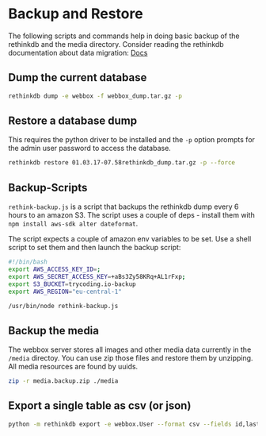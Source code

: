 # Backup and Restore

The following scripts and commands help in doing basic backup of the rethinkdb and the media directory.
Consider reading the rethinkdb documentation about data migration: [Docs](https://www.rethinkdb.com/docs/migration/)

## Dump the current database

```bash
rethinkdb dump -e webbox -f webbox_dump.tar.gz -p
```

## Restore a database dump

This requires the python driver to be installed and the `-p` option prompts for the admin user password to access the database.

```bash
rethinkdb restore 01.03.17-07.58rethinkdb_dump.tar.gz -p --force
```

## Backup-Scripts

`rethink-backup.js` is a script that backups the rethinkdb dump every 6 hours to an amazon S3. The script uses a couple of deps - install them with `npm install aws-sdk alter dateformat`.

The script expects a couple of amazon env variables to be set. Use a shell script to set them and then launch the backup script:

```bash
#!/bin/bash
export AWS_ACCESS_KEY_ID=;
export AWS_SECRET_ACCESS_KEY=+aBs3Zy58KRq+AL1rFxp;
export S3_BUCKET=trycoding.io-backup
export AWS_REGION="eu-central-1"

/usr/bin/node rethink-backup.js

```

## Backup the media

The webbox server stores all images and other media data currently in the `/media` directoy. You can use zip those files and restore them by unzipping. All media resources are found by uuids.

```bash
zip -r media.backup.zip ./media
```

## Export a single table as csv (or json)

```bash
python -m rethinkdb export -e webbox.User --format csv --fields id,lastLogin,createdAt -p -d ./dbexport
```